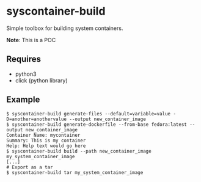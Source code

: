 # syscontainer-build
Simple toolbox for building system containers.

**Note**: This is a POC

## Requires

* python3
* click (python library)

## Example

```shell
$ syscontainer-build generate-files --default=variable=value -D=another=anothervalue --output new_container_image
$ syscontainer-build generate-dockerfile --from-base fedora:latest --output new_container_image
Container Name: mycontainer
Summary: This is my container
Help: Help text would go here
$ syscontainer-build build --path new_container_image my_system_container_image
[...]
# Export as a tar
$ syscontainer-build tar my_system_container_image
```
